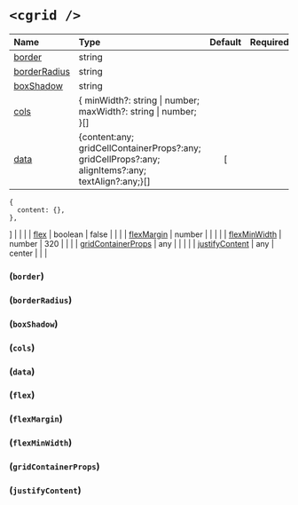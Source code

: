 # `<cgrid />`

| Name        | Type           | Default  | Required  | Description  |
| :------------- |:-------------| :-----:| :-----:|:-------------:| 
| [border](#border) | string |  |  |  |
| [borderRadius](#borderRadius) | string |  |  |  |
| [boxShadow](#boxShadow) | string |  |  |  |
| [cols](#cols) | { minWidth?: string \| number; maxWidth?: string \| number; }[] |  |  |  |
| [data](#data) | {content:any;<br/>gridCellContainerProps?:any;<br/>gridCellProps?:any;<br/>alignItems?:any;<br/>textAlign?:any;}[] | [
    {
      content: {},
    },
  ] |  |  |
| [flex](#flex) | boolean | false |  |  |
| [flexMargin](#flexMargin) | number |  |  |  |
| [flexMinWidth](#flexMinWidth) | number | 320 |  |  |
| [gridContainerProps](#gridContainerProps) | any |  |  |  |
| [justifyContent](#justifyContent) | any | center |  |  |

### \(`border`\) 

### \(`borderRadius`\) 

### \(`boxShadow`\) 

### \(`cols`\) 

### \(`data`\) 

### \(`flex`\) 

### \(`flexMargin`\) 

### \(`flexMinWidth`\) 

### \(`gridContainerProps`\) 

### \(`justifyContent`\) 

